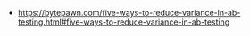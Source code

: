 - https://bytepawn.com/five-ways-to-reduce-variance-in-ab-testing.html#five-ways-to-reduce-variance-in-ab-testing


